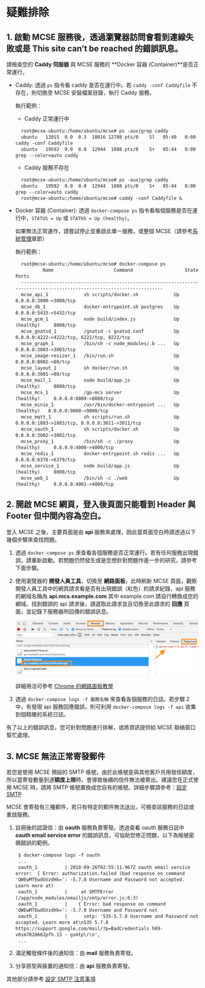 # 疑難排除

## 1. 啟動 MCSE 服務後，透過瀏覽器訪問會看到**連線失敗**或是 **This site can’t be reached** 的錯誤訊息。

請檢查您的 **Caddy 伺服器** 與 MCSE 服務的 **Docker 容器 \(Container\)**是否正常運行。

* Caddy: 透過 `ps` 指令看 caddy 是否在運行中。若 `caddy -conf Caddyfile` 不存在，則切換至 MCSE 安裝檔案目錄，執行 Caddy 服務。

  執行範例：

  * Caddy 正常運行中 

  ```text
    root@mcse-ubuntu:/home/ubuntu/mcse# ps -aux|grep caddy
    ubuntu   13915  0.0  0.3  18816 12788 pts/0    Sl   05:40   0:00 caddy -conf Caddyfile
    ubuntu   19592  0.0  0.0  12944  1088 pts/0    S+   05:44   0:00 grep --color=auto caddy
  ```

  * Caddy 服務不存在

  ```text
    root@mcse-ubuntu:/home/ubuntu/mcse# ps -aux|grep caddy
    ubuntu   19592  0.0  0.0  12944  1088 pts/0    S+   05:44   0:00 grep --color=auto caddy
    root@mcse-ubuntu:/home/ubuntu/mcse# caddy -conf Caddyfile &
  ```

* Docker 容器 \(Container\): 透過 `docker-compose ps` 指令看每個服務是否在運行中，`STATUS = Up` 或 `STATUS = Up (healthy)`。

  如果無法正常運作，請嘗試停止並重啟此單一服務，或整個 MCSE（請參考[系統管理](troubleshooting.md)章節）

  執行範例：

  ```text
    root@mcse-ubuntu:/home/ubuntu/mcse# docker-compose ps
            Name                      Command                   State                            Ports                     
    -----------------------------------------------------------------------------------------------------------------------
    mcse_api_1             sh scripts/docker.sh             Up               0.0.0.0:3000->3000/tcp                        
    mcse_db_1              docker-entrypoint.sh postgres    Up               0.0.0.0:5433->5432/tcp                        
    mcse_gcm_1             node build/index.js              Up (healthy)     8080/tcp                                      
    mcse_gnatsd_1          /gnatsd -c gnatsd.conf           Up               0.0.0.0:4222->4222/tcp, 6222/tcp, 8222/tcp    
    mcse_graph_1           /bin/sh -c node_modules/.b ...   Up               0.0.0.0:3003->3003/tcp                        
    mcse_image-resizer_1   /bin/run.sh                      Up               0.0.0.0:8002->80/tcp                          
    mcse_layout_1          sh docker/run.sh                 Up               0.0.0.0:3001->80/tcp                          
    mcse_mail_1            node build/app.js                Up (healthy)     8080/tcp                                      
    mcse_mcs_1             /go-mcs server                   Up (healthy)     0.0.0.0:8089->8080/tcp                        
    mcse_minio_1           /usr/bin/docker-entrypoint ...   Up (healthy)   0.0.0.0:9000->9000/tcp                        
    mcse_mqtt_1            sh scripts/run.sh                Up               0.0.0.0:1883->1883/tcp, 0.0.0.0:3011->3011/tcp
    mcse_oauth_1           sh scripts/docker.sh             Up               0.0.0.0:3002->3002/tcp                        
    mcse_proxy_1           /bin/sh -c ./proxy               Up (healthy)     0.0.0.0:4000->4000/tcp                        
    mcse_redis_1           docker-entrypoint.sh redis ...   Up               0.0.0.0:6378->6379/tcp                        
    mcse_service_1         node build/app.js                Up (healthy)     8080/tcp                                      
    mcse_web_1             /bin/sh -c ./web                 Up (healthy)     0.0.0.0:4001->4000/tcp
  ```

## 2. 開啟 MCSE 網頁，登入後頁面只能看到 Header 與 Footer 但中間內容為空白。

登入 MCSE 之後，主要頁面是由 **api** 服務來處理，因此當頁面空白時請透過以下幾個步驟來查找問題。

1. 透過 `docker-compose ps` 來查看各個服務是否正常運行。若有任何服務出現錯誤，請重新啟動。若問題仍然發生或是您想針對問題作進一步的研究，請參考下面步驟。
2. 使用瀏覽器的 **開發人員工具**，切換至 **網路面板**，此時刷新 MCSE 頁面，觀察開發人員工具中的網頁請求看是否有出現錯誤（紅色）的請求紀錄，api 服務的網域名稱為 **api.mcs.example.com** 其中 example.com 請自行轉換成您的網域。找到錯誤的 api 請求後，請選取此請求並且切換至此請求的 **回應** 頁面，並記錄下服務器所回傳的錯誤訊息。

   ![](.gitbook/assets/network_panel.png)

   詳細用法可參考 [Chrome 的網路面板教學](https://developers.google.com/web/tools/chrome-devtools/network-performance/resource-loading?hl=zh-tw)

3. 透過 `docker-compose logs -f 服務名稱` 來查看各個服務的日誌。若步驟 2 中，有發現 api 服務回應錯誤，則可利用 `docker-compose logs -f api` 收集到個精確的系統日誌。

有了以上的錯誤訊息，您可針對問題進行排解，或將資訊提供給 MCSE 聯絡窗口幫忙處理。

## 3. MCSE 無法正常寄發郵件

若您是使用 MCSE 預設的 SMTP 帳號，由於此帳號是與其他客戶共用發信額度，所以當寄發數量到達**額度上限**時，會導致後續的信件無法被寄出。建議您在正式使用 MCSE 時，請將 SMTP 帳號置換成您自有的帳號。詳細步驟請參考：[設定 SMTP](setup_and_setting/advanced/advanced_smtp.md)

MCSE 會寄發有三種郵件，若只有特定的郵件無法送出，可檢查該服務的日誌或重啟服務。

1. 註冊後的認證信：由 **oauth** 服務負責寄發。透過查看 oauth 服務日誌中 **oauth email service error** 的錯誤訊息，可協助您修正問題，以下為帳號密碼錯誤的範例。

   ```text
    $ docker-compose logs -f oauth
    ...
    oauth_1          | 2018-09-26T02:55:11.967Z oauth email service error:  { Error: authorization.failed (bad response on command 'QWEwMTEwdGVzdHk=': -5.7.8 Username and Password not accepted. Learn more at)
    oauth_1          |     at SMTPError (/app/node_modules/emailjs/smtp/error.js:6:3)
    oauth_1          |    { Error: bad response on command 'QWEwMTEwdGVzdHk=': -5.7.8 Username and Password not 
    oauth_1          |      smtp: '535-5.7.8 Username and Password not accepted. Learn more at\n535 5.7.8  https://support.google.com/mail/?p=BadCredentials h69-v6sm7828662pfh.13 - gsmtp\r\n',
    ...
   ```

2. 滿足觸發條件後的通知信：由 **mail** 服務負責寄發。
3. 分享原型與裝置的通知信：由 **api** 服務負責寄發。

其他部分請參考 [設定 SMTP 注意事項](setup_and_setting/advanced/advanced_smtp.md#notice)

